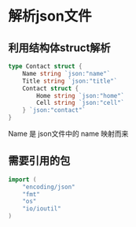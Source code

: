 解析json文件
===========
利用结构体struct解析
------------------
```go
type Contact struct {
	Name string `json:"name"`
	Title string `json:"title"`
	Contact struct {
		Home string `json:"home"`
		Cell string `json:"cell"`
	} `json:"contact"`
}
```
Name 是 json文件中的 name 映射而来

需要引用的包
----------
```go
import (
	"encoding/json"
	"fmt"
	"os"
	"io/ioutil"
)
```